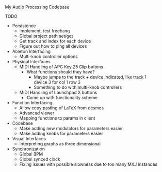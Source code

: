 My Audio Processing Codebase

TODO
- Persistence
    - Implement, test freebang
    - Global project path set/get
    - Get track and index for each device
    - Figure out how to ping all devices
- Ableton Interfacing
    - Multi-knob controller options
- Physical Interfaces
    - MIDI Handling of APC Key 25 Clip buttons
        - What functions should they have?
            - Maybe jumps to the track + device indicated, like track 1 device 3 for col 1 row 3
            - Something to do with multi-knob controllers
    - MIDI Handling of Launchpad X buttons
        - Come up with functionality scheme
- Function Interfacing
    - Allow copy pasting of LaTeX from desmos
    - Advanced viewer
    - Mapping functions to params in client
- Codebase
    - Make adding new modulators for parameters easier
    - Make adding knobs for parameters easier
- Visual Interfaces
    - Interpreting graphs as three dimensional
- Synchronization
    - Global BPM
    - Global synced clock
    - Fixing issues with possible slowness due to too many MXJ instances